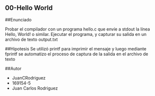 00-Hello World
-----------


##Enunciado

Probar el compilador con un programa hello.c que envíe a stdout la línea Hello, World! o similar. Ejecutar el programa, y capturar su salida en un archivo de texto output.txt 


##Hipotesis
Se utilizó printf para imprimir el mensaje y luego mediante fprintf se automatizo el proceso de captura de la salida en el archivo de texto

##Autor
* JuanCRodriguez
* 169154-5
* Juan Carlos Rodriguez